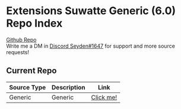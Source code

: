 # Extensions Suwatte Generic (6.0) Repo Index

[Github Repo](https://github.com/Seyden/extensions-suwatte-generic-6.0)
<br>
Write me a DM in [Discord Seyden#1647](https://discordapp.com/users/197818400196657152) for support and more source requests!

## Current Repo

| Source Type | Description | Link                                                                          |
|-------------|    ----   |-------------------------------------------------------------------------------|
| Generic     |  Generic  | [Click me!](https://seyden.github.io/extensions-suwatte-generic-6.0/generic/) ||